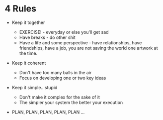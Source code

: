# 4 Rules
* Keep it together

	* EXERCISE! - everyday or else you'll get sad
	* Have breaks - do other shit
	* Have a life and some perspective - have relationships, have friendships, have a job, you are not saving the world one artwork at the time. 

* Keep it coherent
	* Don't have too many balls in the air
	* Focus on developing one or two key ideas

* Keep it simple.. stupid
	* Don't make it complex for the sake of it
	* The simpler your system the better your execution

* PLAN, PLAN, PLAN, PLAN, PLAN ...